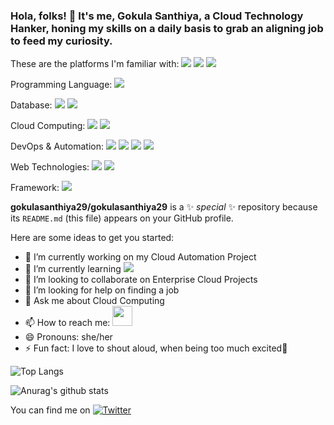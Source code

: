 
### Hola, folks! 👋 It's me, Gokula Santhiya, a Cloud Technology Hanker, honing my skills on a daily basis to grab an aligning job to feed my curiosity. 
These are the platforms I'm familiar with:
![](https://img.shields.io/badge/<OS>-<Linux>-<yellow>)
![](https://img.shields.io/badge/Ubuntu-<Python>informational?style=flat&logo=data:#3776AB;base64,<Python>)
![](https://img.shields.io/badge/Windows-<Python>informational?style=flat&logo=data:#3776AB;base64,<Python>)

Programming Language:
![](https://img.shields.io/badge/Python-<Python>informational?style=flat&logo=data:#3776AB;base64,<Python>)

Database:
![](https://img.shields.io/badge/MySQL-<Python>informational?style=flat&logo=data:#3776AB;base64,<Python>)
![](https://img.shields.io/badge/Oracle-<Python>informational?style=flat&logo=data:#3776AB;base64,<Python>)

Cloud Computing:
![](https://img.shields.io/badge/AWS-<Python>informational?style=flat&logo=data:#3776AB;base64,<Python>)
![](https://img.shields.io/badge/GCP-<Python>informational?style=flat&logo=data:#3776AB;base64,<Python>)

DevOps & Automation:
![](https://img.shields.io/badge/Terraform-<Python>informational?style=flat&logo=data:#3776AB;base64,<Python>)
![](https://img.shields.io/badge/Ansible-<Python>informational?style=flat&logo=data:#3776AB;base64,<Python>)
![](https://img.shields.io/badge/Git-<Python>informational?style=flat&logo=data:#3776AB;base64,<Python>)
![](https://img.shields.io/badge/CircleCi-<Python>informational?style=flat&logo=data:#3776AB;base64,<Python>)

Web Technologies:
![](https://img.shields.io/badge/HTML-<Python>informational?style=flat&logo=data:#3776AB;base64,<Python>)
![](https://img.shields.io/badge/CSS-<Python>informational?style=flat&logo=data:#3776AB;base64,<Python>)

Framework:
![](https://img.shields.io/badge/Flask-<Python>informational?style=flat&logo=data:#3776AB;base64,<Python>)


**gokulasanthiya29/gokulasanthiya29** is a ✨ _special_ ✨ repository because its `README.md` (this file) appears on your GitHub profile.

Here are some ideas to get you started:

- 🔭 I’m currently working on my Cloud Automation Project
- 🌱 I’m currently learning ![](https://img.shields.io/badge/Docker-<Python>informational?style=flat&logo=data:#3776AB;base64,<Python>)
- 👯 I’m looking to collaborate on Enterprise Cloud Projects
- 🤔 I’m looking for help on finding a job
- 💬 Ask me about Cloud Computing
- 📫 How to reach me: <img height="32" width="32" src="https://cdn.jsdelivr.net/npm/simple-icons@v4/icons/[LinkedIn].svg" />
- 😄 Pronouns: she/her
- ⚡ Fun fact: I love to shout aloud, when being too much excited:zany_face:


![Top Langs](https://github-readme-stats.vercel.app/api/top-langs/?username=gokulasanthiya29&layout=compact&theme=merko)

![Anurag's github stats](https://github-readme-stats.vercel.app/api?username=gokulasanthiya29&show_icons=true&theme=merko)




<!-- Actual text -->

You can find me on [![Twitter][1.2]][1]

<!-- Icons -->

[1.2]: http://i.imgur.com/wWzX9uB.png (twitter icon without padding)
[2.2]: https://raw.githubusercontent.com/MartinHeinz/MartinHeinz/master/linkedin-3-16.png (LinkedIn icon without padding)

<!-- Links to your social media accounts -->

[1]: https://twitter.com/SanthiyaGokula





